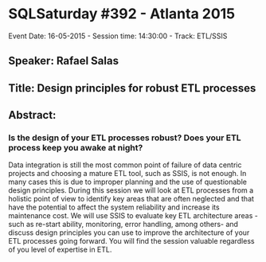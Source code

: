 # SQLSaturday #392 - Atlanta 2015
Event Date: 16-05-2015 - Session time: 14:30:00 - Track: ETL/SSIS
## Speaker: Rafael Salas
## Title: Design principles for robust ETL processes
## Abstract:
### Is the design of your ETL processes robust?  Does your ETL process keep you awake at night?
Data integration is still the most common point of failure of data centric projects and choosing a mature ETL tool, such as SSIS, is not enough.  In many cases this is due to improper planning and the use of questionable design principles. During this session we will look at ETL processes from a holistic point of view to identify key areas that are often neglected and that have the potential to affect the system reliability and increase its maintenance cost. We will use SSIS to evaluate key ETL architecture areas - such as re-start ability, monitoring, error handling, among others- and discuss design principles you can use to improve the architecture of your ETL processes going forward. You will find the session valuable regardless of you level of expertise in ETL.


